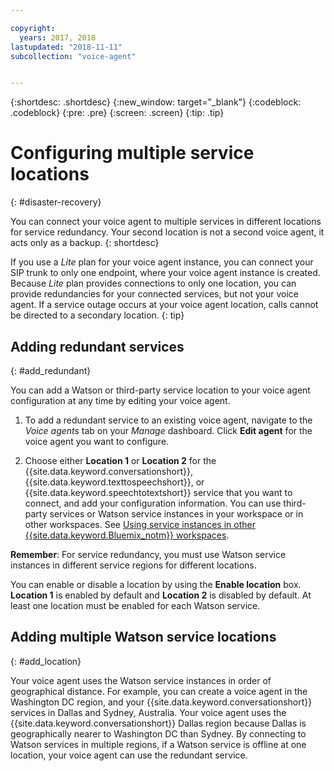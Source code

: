 ```yaml
---

copyright:
  years: 2017, 2018
lastupdated: "2018-11-11"
subcollection: "voice-agent"


---
```


{:shortdesc: .shortdesc}
{:new_window: target="_blank"}
{:codeblock: .codeblock}
{:pre: .pre}
{:screen: .screen}
{:tip: .tip}


# Configuring multiple service locations
{: #disaster-recovery}

You can connect your voice agent to multiple services in different locations for service redundancy. Your second location is not a second voice agent, it acts only as a backup.
{: shortdesc}

If you use a _Lite_ plan for your voice agent instance, you can connect your SIP trunk to only one endpoint, where your voice agent instance is created. Because _Lite_ plan provides connections to only one location, you can provide redundancies for your connected services, but not your voice agent. If a service outage occurs at your voice agent location, calls cannot be directed to a secondary location.
{: tip}

## Adding redundant services
{: #add_redundant}

You can add a Watson or third-party service location to your voice agent configuration at any time by editing your voice agent.

1. To add a redundant service to an existing voice agent, navigate to the _Voice agents_ tab on your _Manage_ dashboard. Click **Edit agent** for the voice agent you want to configure.

1. Choose either **Location 1** or **Location 2** for the {{site.data.keyword.conversationshort}}, {{site.data.keyword.texttospeechshort}}, or {{site.data.keyword.speechtotextshort}} service that you want to connect, and add your configuration information. You can use third-party services or Watson service instances in your workspace or in other workspaces. See [Using service instances in other {{site.data.keyword.Bluemix_notm}} workspaces](/docs/services/voice-agent?topic=voice-agent-other_service).

**Remember**: For service redundancy, you must use Watson service instances in different service regions for different locations.

You can enable or disable a location by using the **Enable location** box. **Location 1** is enabled by default and **Location 2** is disabled by default. At least one location must be enabled for each Watson service.

## Adding multiple Watson service locations
{: #add_location}

Your voice agent uses the Watson service instances in order of geographical distance. For example, you can create a voice agent in the Washington DC region, and your {{site.data.keyword.conversationshort}} services in Dallas and Sydney, Australia. Your voice agent uses the {{site.data.keyword.conversationshort}} Dallas region because Dallas is geographically nearer to Washington DC than Sydney. By connecting to Watson services in multiple regions, if a Watson service is offline at one location, your voice agent can use the redundant service.
